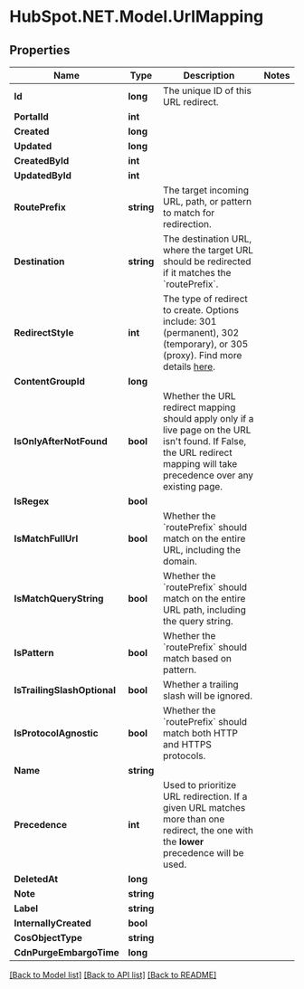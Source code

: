 # HubSpot.NET.Model.UrlMapping

## Properties

Name | Type | Description | Notes
------------ | ------------- | ------------- | -------------
**Id** | **long** | The unique ID of this URL redirect. | 
**PortalId** | **int** |  | 
**Created** | **long** |  | 
**Updated** | **long** |  | 
**CreatedById** | **int** |  | 
**UpdatedById** | **int** |  | 
**RoutePrefix** | **string** | The target incoming URL, path, or pattern to match for redirection. | 
**Destination** | **string** | The destination URL, where the target URL should be redirected if it matches the &#x60;routePrefix&#x60;. | 
**RedirectStyle** | **int** | The type of redirect to create. Options include: 301 (permanent), 302 (temporary), or 305 (proxy). Find more details [here](https://knowledge.hubspot.com/cos-general/how-to-redirect-a-hubspot-page). | 
**ContentGroupId** | **long** |  | 
**IsOnlyAfterNotFound** | **bool** | Whether the URL redirect mapping should apply only if a live page on the URL isn&#39;t found. If False, the URL redirect mapping will take precedence over any existing page. | 
**IsRegex** | **bool** |  | 
**IsMatchFullUrl** | **bool** | Whether the &#x60;routePrefix&#x60; should match on the entire URL, including the domain. | 
**IsMatchQueryString** | **bool** | Whether the &#x60;routePrefix&#x60; should match on the entire URL path, including the query string. | 
**IsPattern** | **bool** | Whether the &#x60;routePrefix&#x60; should match based on pattern. | 
**IsTrailingSlashOptional** | **bool** | Whether a trailing slash will be ignored. | 
**IsProtocolAgnostic** | **bool** | Whether the &#x60;routePrefix&#x60; should match both HTTP and HTTPS protocols. | 
**Name** | **string** |  | 
**Precedence** | **int** | Used to prioritize URL redirection. If a given URL matches more than one redirect, the one with the **lower** precedence will be used. | 
**DeletedAt** | **long** |  | 
**Note** | **string** |  | 
**Label** | **string** |  | 
**InternallyCreated** | **bool** |  | 
**CosObjectType** | **string** |  | 
**CdnPurgeEmbargoTime** | **long** |  | 

[[Back to Model list]](../README.md#documentation-for-models) [[Back to API list]](../README.md#documentation-for-api-endpoints) [[Back to README]](../README.md)

